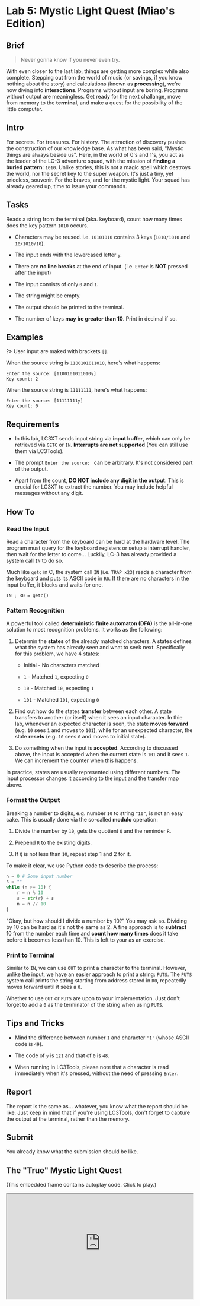 # Lab 5: Mystic Light Quest (Miao's Edition)

## Brief

> Never gonna know if you never even try.

With even closer to the last lab, things are getting more complex while also complete. Stepping out from the world of music (or savings, if you know nothing about the story) and calculations (known as **processing**), we're now diving into **interactions**. Programs without input are boring. Programs without output are meaningless. Get ready for the next challange, move from memory to the **terminal**, and make a quest for the possibility of the little computer.

## Intro

For secrets. For treasures. For history. The attraction of discovery pushes the construction of our knowledge base. As what has been said, "Mystic things are always beside us". Here, in the world of 0's and 1's, you act as the leader of the LC-3 adventure squad, with the mission of **finding a buried pattern**: `1010`. Unlike stories, this is not a magic spell which destroys the world, nor the secret key to the super weapon. It's just a tiny, yet priceless, souvenir. For the braves, and for the mystic light. Your squad has already geared up, time to issue your commands.

## Tasks

Reads a string from the terminal (aka. keyboard), count how many times does the key pattern `1010` occurs.

- Characters may be reused. i.e. `10101010` contains 3 keys (`1010/1010` and `10/1010/10`).

- The input ends with the lowercased letter `y`.

- There are **no line breaks** at the end of input. (i.e. `Enter` is **NOT** pressed after the input)

- The input consists of only `0` and `1`.

- The string might be empty.

- The output should be printed to the terminal.

- The number of keys **may be greater than 10**. Print in decimal if so.

## Examples

?> User input are maked with brackets `[]`.

When the source string is `1100101011010`, here's what happens:

```
Enter the source: [1100101011010y]
Key count: 2
```

When the source string is `11111111`, here's what happens:

```
Enter the source: [11111111y]
Key count: 0
```

## Requirements

- In this lab, LC3XT sends input string via **input buffer**, which can only be retrieved via `GETC` or  `IN`. **Interrupts are not supported** (You can still use them via LC3Tools).

- The prompt `Enter the source: ` can be arbitrary. It's not considered part of the output.

- Apart from the count, **DO NOT include any digit in the output**. This is crucial for LC3XT to extract the number. You may include helpful messages without any digit.

## How To

### Read the Input

Read a character from the keyboard can be hard at the hardware level. The program must query for the keyboard registers or setup a interrupt handler, then wait for the letter to come... Luckily, LC-3 has already provided a system call `IN` to do so.

Much like `getc` in C, the system call `IN` (i.e. `TRAP x23`) reads a character from the keyboard and puts its ASCII code in `R0`. If there are no characters in the input buffer, it blocks and waits for one. 

```
IN ; R0 = getc()
```

### Pattern Recognition

A powerful tool called **deterministic finite automaton (DFA)** is the all-in-one solution to most recognition problems. It works as the following:

1. Determin the **states** of the already matched characters. A states defines what the system has already seen and what to seek next. Specifically for this problem, we have 4 states:
   
   - Initial - No characters matched
   
   - `1` - Matched `1`, expecting `0`
   
   - `10` - Matched `10`, expecting `1`
   
   - `101` - Matched `101`, expecting `0`

2. Find out how do the states **transfer** between each other. A state transfers to another (or itself) when it sees an input character. In thie lab, whenever an expected character is seen, the state **moves forward** (e.g. `10` sees `1` and moves to `101`), while for an unexpected character, the state **resets** (e.g. `10` sees `0` and moves to initial state).

3. Do something when the input is **accepted**. According to discussed above, the input is accepted when the current state is `101` and it sees `1`. We can increment the counter when this happens.

In practice, states are usually represented using different numbers. The input processor changes it according to the input and the transfer map above.

### Format the Output

Breaking a number to digits, e.g. number `10` to string `"10"`, is not an easy cake. This is usually done via the so-called **modulo** operation:

1. Divide the number by `10`, gets the quotient `Q` and the reminder `R`.

2. Prepend `R` to the existing digits.

3. If `Q` is not less than `10`, repeat step 1 and 2 for it.

To make it clear, we use Python code to describe the process:

```python
n = 0 # Some input number
s = ""
while (n >= 10) {
    r = n % 10
    s = str(r) + s
    n = n // 10
}
```

"Okay, but how should I divide a number by 10?" You may ask so. Dividing by 10 can be hard as it's not the same as 2. A fine approach is to **subtract** 10 from the number each time and **count how many times** does it take before it becomes less than 10. This is left to your as an exercise.

### Print to Terminal

Similar to `IN`, we can use `OUT` to print a character to the terminal. However, unlike the input, we have an easier approach to print a string: `PUTS`. The `PUTS` system call prints the string starting from address stored in `R0`, repeatedly moves forward until it sees a `0`.

Whether to use `OUT` or `PUTS` are upon to your implementation. Just don't forget to add a `0` as the terminator of the string when using `PUTS`.

## Tips and Tricks

- Mind the difference between number `1` and character `'1'` (whose ASCII code is `49`).

- The code of `y` is `121` and that of `0` is `48`.

- When running in LC3Tools, please note that a character is read immediately when it's pressed, without the need of pressing `Enter`.

## Report

The report is the same as... whatever, you know what the report should be like. Just keep in mind that if you're using LC3Tools, don't forget to capture the output at the terminal, rather than the memory.

## Submit

You already know what the submission should be like.

## The "True" Mystic Light Quest

(This embedded frame contains autoplay code. Click to play.)

<style>

    #player {
        width: 100%;
        aspect-ratio: 16 / 9;
    }

</style>

<iframe id="player" src="https://monster-siren.hypergryph.com/music/880310" referrerpolicy="no-referrer"/>
